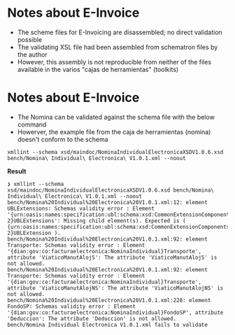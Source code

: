 # Notes about E-Invoice

- The scheme files for E-Invoicing are disassembled; no direct validation possible
- The validating XSL file had been assembled from schematron files by the author
- However, this assembly is not reproducible from neither of the files available in the varios "cajas de herramientas" (toolkits)

# Notes about E-Invoice

- The Nomina can be validated against the schema file with the below command
- Howerver, the example file from the caja de herramientas (nomina) doesn't conform to the schema

```console
xmllint --schema xsd/maindoc/NominaIndividualElectronicaXSDV1.0.6.xsd bench/Nomina\ Individual\ Electronica\ V1.0.1.xml --noout
```

**Result**

```console
❯ xmllint --schema xsd/maindoc/NominaIndividualElectronicaXSDV1.0.6.xsd bench/Nomina\ Individual\ Electronica\ V1.0.1.xml --noout
bench/Nomina%20Individual%20Electronica%20V1.0.1.xml:12: element UBLExtensions: Schemas validity error : Element '{urn:oasis:names:specification:ubl:schema:xsd:CommonExtensionComponents-2}UBLExtensions': Missing child element(s). Expected is ( {urn:oasis:names:specification:ubl:schema:xsd:CommonExtensionComponents-2}UBLExtension ).
bench/Nomina%20Individual%20Electronica%20V1.0.1.xml:92: element Transporte: Schemas validity error : Element '{dian:gov:co:facturaelectronica:NominaIndividual}Transporte', attribute 'ViaticoManutAlojS': The attribute 'ViaticoManutAlojS' is not allowed.
bench/Nomina%20Individual%20Electronica%20V1.0.1.xml:92: element Transporte: Schemas validity error : Element '{dian:gov:co:facturaelectronica:NominaIndividual}Transporte', attribute 'ViaticoManutAlojNS': The attribute 'ViaticoManutAlojNS' is not allowed.
bench/Nomina%20Individual%20Electronica%20V1.0.1.xml:228: element FondoSP: Schemas validity error : Element '{dian:gov:co:facturaelectronica:NominaIndividual}FondoSP', attribute 'Deduccion': The attribute 'Deduccion' is not allowed.
bench/Nomina Individual Electronica V1.0.1.xml fails to validate
```
